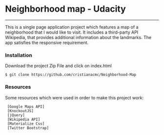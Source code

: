 # Neighborhood map - Udacity 
---
This is a single page application project which features a map of a neighborhood that I would like to visit. It includes a third-party API Wikipedia, that provides additional information about the landmarks. The app satisfies the responsive requirement.


### Installation

Download the project Zip File and click on index.html

    $ git clone https://github.com/cristianacmc/Neighborhood-Map

### Resources

Some resources which were used in order to make this project work:
	
	 [Google Maps API]
	 [KnockoutJS]
	 [jQuery]
	 [Wikipedia API]
	 [Materialize Css]
	 [Twitter Bootstrap]

